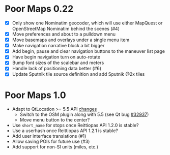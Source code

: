 Poor Maps 0.22
==============

* [x] Only show one Nominatim geocoder, which will use either MapQuest
      or OpenStreetMap Nominatim behind the scenes (#4)
* [x] Move preferences and about to a pulldown menu
* [x] Move basemaps and overlays under a single menu item
* [x] Make navigation narrative block a bit bigger
* [x] Add begin, pause and clear navigation buttons to the maneuver list page
* [x] Have begin navigation turn on auto-rotate
* [x] Bump font sizes of the scalebar and meters
* [x] Handle lack of positioning data better (#6)
* [x] Update Sputnik tile source definition and add Sputnik @2x tiles

Poor Maps 1.0
=============

* Adapt to QtLocation >= 5.5 API
  [changes](http://doc.qt.io/qt-5/qtlocation-changes.html)
    - Switch to the OSM plugin along with 5.5
      (see Qt bug [#32937](http://bugreports.qt.io/browse/QTBUG-32937))
    - Move menu button to the center?
* Use `short_name` for stops once Reittiopas API 1.2.0 is stable?
* Use a userhash once Reittiopas API 1.2.1 is stable?
* Add user interface translations (#1)
* Allow saving POIs for future use (#3)
* Add support for non-SI units (miles, etc.)

